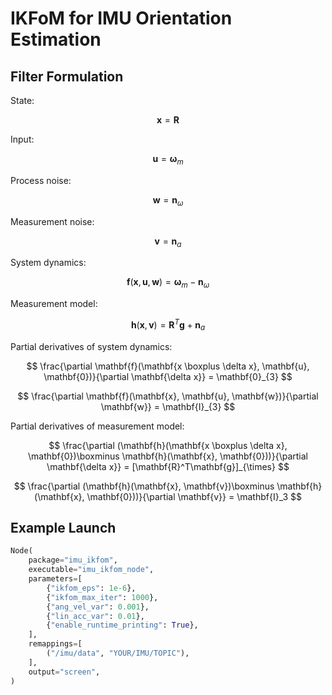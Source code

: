 # IKFoM for IMU Orientation Estimation

## Filter Formulation

State:

$$
\mathbf{x} = \mathbf{R}
$$

Input:

$$
\mathbf{u} = \mathbf{\omega}_m
$$

Process noise:

$$
\mathbf{w} = \mathbf{n}_{\omega}
$$

Measurement noise:

$$
\mathbf{v} = \mathbf{n}_a
$$

System dynamics:

$$
\mathbf{f}(\mathbf{x}, \mathbf{u}, \mathbf{w}) = \mathbf{\omega}_m - \mathbf{n}_{\omega}
$$

Measurement model:

$$
\mathbf{h}(\mathbf{x}, \mathbf{v}) = \mathbf{R}^T \mathbf{g} + \mathbf{n}_a
$$

Partial derivatives of system dynamics:

$$
\frac{\partial \mathbf{f}(\mathbf{x \boxplus \delta x}, \mathbf{u}, \mathbf{0})}{\partial \mathbf{\delta x}} = \mathbf{0}_{3}
$$

$$
\frac{\partial \mathbf{f}(\mathbf{x}, \mathbf{u}, \mathbf{w})}{\partial \mathbf{w}} = \mathbf{I}_{3}
$$

Partial derivatives of measurement model:

$$
\frac{\partial (\mathbf{h}(\mathbf{x \boxplus \delta x}, \mathbf{0})\boxminus \mathbf{h}(\mathbf{x}, \mathbf{0}))}{\partial \mathbf{\delta x}} = [\mathbf{R}^T\mathbf{g}]_{\times}
$$

$$
\frac{\partial (\mathbf{h}(\mathbf{x}, \mathbf{v})\boxminus \mathbf{h}(\mathbf{x}, \mathbf{0}))}{\partial \mathbf{v}} = \mathbf{I}_3
$$

## Example Launch

```python
Node(
    package="imu_ikfom",
    executable="imu_ikfom_node",
    parameters=[
        {"ikfom_eps": 1e-6},
        {"ikfom_max_iter": 1000},
        {"ang_vel_var": 0.001},
        {"lin_acc_var": 0.01},
        {"enable_runtime_printing": True},
    ],
    remappings=[
        ("/imu/data", "YOUR/IMU/TOPIC"),
    ],
    output="screen",
)
```
